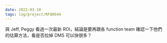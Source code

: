 ```yaml
---
date: 2022-03-10
tags: log/project/RFQ0644
---
```


與 Jeff, Peggy 看過一次最新 ROI，結論是要再跟各 function team 確認一下他們的估算方法，看是否拉掉 DMS 可以快很多？